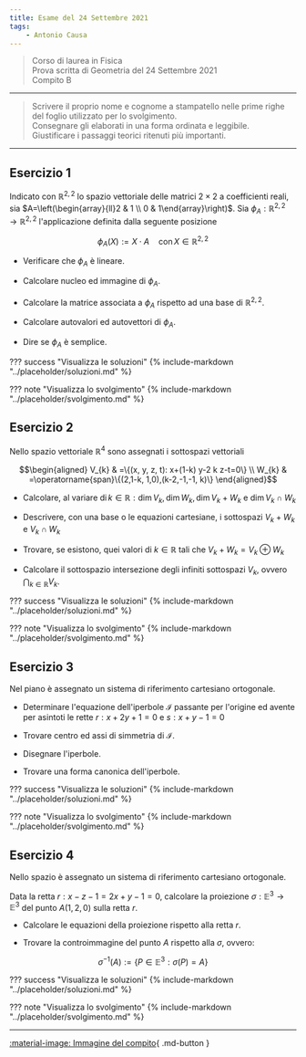 ```yaml
---
title: Esame del 24 Settembre 2021
tags:
    - Antonio Causa
---
```


>Corso di laurea in Fisica<br>Prova scritta di Geometria del 24 Settembre 2021<br> Compito B

---

>Scrivere il proprio nome e cognome a stampatello nelle prime righe del foglio utilizzato per lo svolgimento.<br> Consegnare gli elaborati in una forma ordinata e leggibile.<br> Giustificare i passaggi teorici ritenuti più importanti.

---


## Esercizio 1

Indicato con $\mathbb{R}^{2,2}$ lo spazio vettoriale delle matrici
$2 \times 2$ a coefficienti reali, sia
$A=\left(\begin{array}{ll}2 & 1 \\ 0 & 1\end{array}\right)$. Sia
$\phi_{A}: \mathbb{R}^{2,2} \longrightarrow \mathbb{R}^{2,2}$
l'applicazione definita dalla seguente posizione

$$\phi_{A}(X):=X \cdot A \quad \operatorname{con} X \in \mathbb{R}^{2,2}$$

- Verificare che $\phi_{A}$ è lineare.

- Calcolare nucleo ed immagine di $\phi_{A}$.

- Calcolare la matrice associata a $\phi_{A}$ rispetto ad una base di
$\mathbb{R}^{2,2}$.

- Calcolare autovalori ed autovettori di $\phi_{A}$.

- Dire se $\phi_{A}$ è semplice.

??? success "Visualizza le soluzioni"
    {% include-markdown "../placeholder/soluzioni.md" %}

??? note "Visualizza lo svolgimento"
    {% include-markdown "../placeholder/svolgimento.md" %}
    
## Esercizio 2

Nello spazio vettoriale $\mathbb{R}^{4}$ sono assegnati i sottospazi
vettoriali

$$\begin{aligned}
V_{k} & =\{(x, y, z, t): x+(1-k) y-2 k z-t=0\} \\
W_{k} & =\operatorname{span}\{(2,1-k, 1,0),(k-2,-1,-1, k)\}
\end{aligned}$$

- Calcolare, al variare
$\operatorname{di} k \in \mathbb{R}: \operatorname{dim} V_{k}, \operatorname{dim} W_{k}, \operatorname{dim} V_{k}+W_{k}$
e $\operatorname{dim} V_{k} \cap W_{k}$

- Descrivere, con una base o le equazioni cartesiane, i sottospazi
$V_{k}+W_{k}$ e $V_{k} \cap W_{k}$

- Trovare, se esistono, quei valori di $k \in \mathbb{R}$ tali che
$V_{k}+W_{k}=V_{k} \oplus W_{k}$

- Calcolare il sottospazio intersezione degli infiniti sottospazi $V_{k}$,
ovvero $\bigcap_{k \in \mathbb{R}} V_{k}$.

??? success "Visualizza le soluzioni"
    {% include-markdown "../placeholder/soluzioni.md" %}

??? note "Visualizza lo svolgimento"
    {% include-markdown "../placeholder/svolgimento.md" %}
    
## Esercizio 3

Nel piano è assegnato un sistema di riferimento cartesiano ortogonale.

- Determinare l'equazione dell'iperbole $\mathcal{I}$ passante per
l'origine ed avente per asintoti le rette $r: x+2 y+1=0$ e $s: x+y-1=0$

- Trovare centro ed assi di simmetria di $\mathcal{I}$.

- Disegnare l'iperbole.

- Trovare una forma canonica dell'iperbole.

??? success "Visualizza le soluzioni"
    {% include-markdown "../placeholder/soluzioni.md" %}

??? note "Visualizza lo svolgimento"
    {% include-markdown "../placeholder/svolgimento.md" %}
    
## Esercizio 4

Nello spazio è assegnato un sistema di riferimento cartesiano
ortogonale.

Data la retta $r: x-z-1=2 x+y-1=0$, calcolare la proiezione
$\sigma: \mathbb{E}^{3} \longrightarrow \mathbb{E}^{3}$ del punto
$A(1,2,0)$ sulla retta $r$.

- Calcolare le equazioni della proiezione rispetto alla retta $r$.

- Trovare la controimmagine del punto $A$ rispetto alla $\sigma$, ovvero:

$$\sigma^{-1}(A):=\left\{P \in \mathbb{E}^{3}: \sigma(P)=A\right\}$$

??? success "Visualizza le soluzioni"
    {% include-markdown "../placeholder/soluzioni.md" %}

??? note "Visualizza lo svolgimento"
    {% include-markdown "../placeholder/svolgimento.md" %}
    
---

[:material-image: Immagine del compito](images/2021-09-24.jpg){ .md-button }